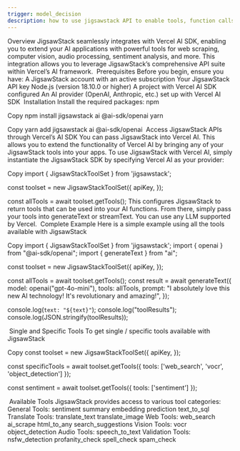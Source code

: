 ```yaml
---
trigger: model_decision
description: how to use jigsawstack API to enable tools, function calls, and other AI-assisted tasks
---
```

Overview
JigsawStack seamlessly integrates with Vercel AI SDK, enabling you to extend your AI applications with powerful tools for web scraping, computer vision, audio processing, sentiment analysis, and more. This integration allows you to leverage JigsawStack’s comprehensive API suite within Vercel’s AI framework.
​
Prerequisites
Before you begin, ensure you have:
A JigsawStack account with an active subscription
Your JigsawStack API key
Node.js (version 18.10.0 or higher)
A project with Vercel AI SDK configured
An AI provider (OpenAI, Anthropic, etc.) set up with Vercel AI SDK
​
Installation
Install the required packages:
npm

Copy
npm install jigsawstack ai @ai-sdk/openai
yarn

Copy
yarn add jigsawstack ai @ai-sdk/openai
​
Access JigsawStack APIs through Vercel’s AI SDK
You can pass JigsawStack into Vercel AI. This allows you to extend the functionality of Vercel AI by bringing any of your JigsawStack tools into your apps.
To use JigsawStack with Vercel AI, simply instantiate the JigsawStack SDK by specifying Vercel AI as your provider:

Copy
import { JigsawStackToolSet } from 'jigsawstack';

const toolset = new JigsawStackToolSet({
  apiKey,
});

const allTools = await toolset.getTools();
This configures JigsawStack to return tools that can be used into your AI functions. From there, simply pass your tools into generateText or streamText. You can use any LLM supported by Vercel.
​
Complete Example
Here is a simple example using all the tools available with JigsawStack

Copy
import { JigsawStackToolSet } from 'jigsawstack';
import { openai } from "@ai-sdk/openai";
import { generateText } from "ai";

const toolset = new JigsawStackToolSet({
  apiKey,
});

const allTools = await toolset.getTools();
const result = await generateText({
  model: openai("gpt-4o-mini"),
  tools: allTools,
  prompt: "I absolutely love this new AI technology! It's revolutionary and amazing!",
});

console.log(`text: "${text}"`);
console.log("toolResults");
console.log(JSON.stringify(toolResults));

​
Single and Specific Tools
To get single / specific tools available with JigsawStack

Copy
const toolset = new JigsawStackToolSet({
  apiKey,
});

const specificTools = await toolset.getTools({
  tools: ['web_search', 'vocr', 'object_detection']
});

const sentiment = await toolset.getTools({
  tools: ['sentiment']
});

​
Available Tools
JigsawStack provides access to various tool categories:
General Tools:
sentiment
summary
embedding
prediction
text_to_sql
Translate Tools:
translate_text
translate_image
Web Tools:
web_search
ai_scrape
html_to_any
search_suggestions
Vision Tools:
vocr
object_detection
Audio Tools:
speech_to_text
Validation Tools:
nsfw_detection
profanity_check
spell_check
spam_check
